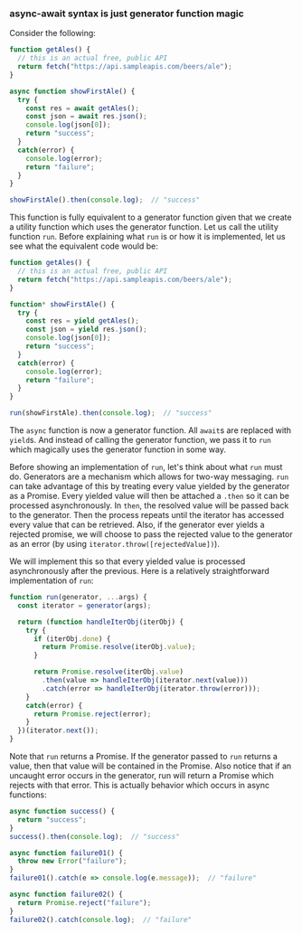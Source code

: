 ### async-await syntax is just generator function magic

Consider the following:

```javascript
function getAles() {
  // this is an actual free, public API
  return fetch("https://api.sampleapis.com/beers/ale");
}

async function showFirstAle() {
  try {
    const res = await getAles();
    const json = await res.json();
    console.log(json[0]);
    return "success";
  }
  catch(error) {
    console.log(error);
    return "failure";
  }
}

showFirstAle().then(console.log);  // "success"
```

This function is fully equivalent to a generator function given that we create a utility function which uses the generator function. Let us call the utility function `run`. Before explaining what `run` is or how it is implemented, let us see what the equivalent code would be:

```javascript
function getAles() {
  // this is an actual free, public API
  return fetch("https://api.sampleapis.com/beers/ale");
}

function* showFirstAle() {
  try {
    const res = yield getAles();
    const json = yield res.json();
    console.log(json[0]);
    return "success";
  }
  catch(error) {
    console.log(error);
    return "failure";
  }
}

run(showFirstAle).then(console.log);  // "success"
```

The `async` function is now a generator function. All `await`s are replaced with `yield`s. And instead of calling the generator function, we pass it to `run` which magically uses the generator function in some way.

Before showing an implementation of `run`, let's think about what `run` must do. Generators are a mechanism which allows for two-way messaging. `run` can take advantage of this by treating every value yielded by the generator as a Promise. Every yielded value will then be attached a `.then` so it can be processed asynchronously. In `then`, the resolved value will be passed back to the generator. Then the process repeats until the iterator has accessed every value that can be retrieved. Also, if the generator ever yields a rejected promise, we will choose to pass the rejected value to the generator as an error (by using `iterator.throw([rejectedValue])`).

We will implement this so that every yielded value is processed asynchronously after the previous. Here is a relatively straightforward implementation of `run`:

```javascript
function run(generator, ...args) {
  const iterator = generator(args);

  return (function handleIterObj(iterObj) {
    try {
      if (iterObj.done) {
        return Promise.resolve(iterObj.value);
      }

      return Promise.resolve(iterObj.value)
        .then(value => handleIterObj(iterator.next(value)))
        .catch(error => handleIterObj(iterator.throw(error)));
    }
    catch(error) {
      return Promise.reject(error);
    }
  })(iterator.next());
}
```

Note that `run` returns a Promise. If the generator passed to `run` returns a value, then that value will be contained in the Promise. Also notice that if an uncaught error occurs in the generator, run will return a Promise which rejects with that error. This is actually behavior which occurs in async functions:

```javascript
async function success() {
  return "success";
}
success().then(console.log);  // "success"

async function failure01() {
  throw new Error("failure");
}
failure01().catch(e => console.log(e.message));  // "failure"

async function failure02() {
  return Promise.reject("failure");
}
failure02().catch(console.log);  // "failure"
```
